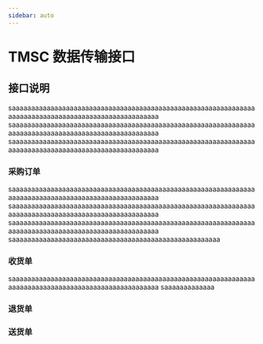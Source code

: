 ```yaml
---
sidebar: auto
---
```


# TMSC 数据传输接口

## 接口说明
saaaaaaaaaaaaaaaaaaaaaaaaaaaaaaaaaaaaaaaaaaaaaaaaaaaaaaaaaaaaaaaaaaaaaaaaaaaaaaaaaaaaaaaaaaaaaaaaaaaaaa
saaaaaaaaaaaaaaaaaaaaaaaaaaaaaaaaaaaaaaaaaaaaaaaaaaaaaaaaaaaaaaaaaaaaaaaaaaaaaaaaaaaaaaaaaaaaaaaaaaaaaa
saaaaaaaaaaaaaaaaaaaaaaaaaaaaaaaaaaaaaaaaaaaaaaaaaaaaaaaaaaaaaaaaaaaaaaaaaaaaaaaaaaaaaaaaaaaaaaaaaaaaaa

### 采购订单
saaaaaaaaaaaaaaaaaaaaaaaaaaaaaaaaaaaaaaaaaaaaaaaaaaaaaaaaaaaaaaaaaaaaaaaaaaaaaaaaaaaaaaaaaaaaaaaaaaaaaa
saaaaaaaaaaaaaaaaaaaaaaaaaaaaaaaaaaaaaaaaaaaaaaaaaaaaaaaaaaaaaaaaaaaaaaaaaaaaaaaaaaaaaaaaaaaaaaaaaaaaaa
saaaaaaaaaaaaaaaaaaaaaaaaaaaaaaaaaaaaaaaaaaaaaaaaaaaaaaaaaaaaaaaaaaaaaaaaaaaaaaaaaaaaaaaaaaaaaaaaaaaaaa
saaaaaaaaaaaaaaaaaaaaaaaaaaaaaaaaaaaaaaaaaaaaaaaaaaaaaa

### 收货单
saaaaaaaaaaaaaaaaaaaaaaaaaaaaaaaaaaaaaaaaaaaaaaaaaaaaaaaaaaaaaaaaaaaaaaaaaaaaaaaaaaaaaaaaaaaaaaaaaaaaaa
saaaaaaaaaaaaa

### 退货单


### 送货单